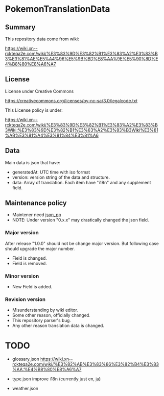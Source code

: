 # PokemonTranslationData

## Summary

This repository data come from wiki:

https://wiki.xn--rckteqa2e.com/wiki/%E3%83%9D%E3%82%B1%E3%83%A2%E3%83%B3%E3%81%AE%E5%A4%96%E5%9B%BD%E8%AA%9E%E5%90%8D%E4%B8%80%E8%A6%A7

## License

License under Creative Commons

https://creativecommons.org/licenses/by-nc-sa/3.0/legalcode.txt

This License policy is under:

https://wiki.xn--rckteqa2e.com/wiki/%E3%83%9D%E3%82%B1%E3%83%A2%E3%83%B3Wiki:%E3%83%9D%E3%82%B1%E3%83%A2%E3%83%B3Wiki%E3%81%AB%E3%81%A4%E3%81%84%E3%81%A6

## Data

Main data is json that have:

- generatedAt: UTC time with iso format
- version: version string of the data and structure.
- data: Array of translation. Each item have "i18n" and any supplement field.

## Maintenance policy

- Maintener need [json_pp](https://github.com/deftek/json_pp)
- NOTE: Under version "0.x.x" may drastically changed the json field.

### Major version

After release "1.0.0" should not be change major version. 
But following case should upgrade the major number.

- Field is changed.
- Field is removed.

### Minor version

- New Field is added.

### Revision version

- Misunderstanding by wiki editor.
- Some other reason, officially changed.
- This repository parser's bug.
- Any other reason translation data is changed.

# TODO

- glossary.json
https://wiki.xn--rckteqa2e.com/wiki/%E3%82%AB%E3%83%86%E3%82%B4%E3%83%AA:%E4%B8%80%E8%A6%A7

- type.json
 improve i18n (currently just en, ja)


- weather.json

